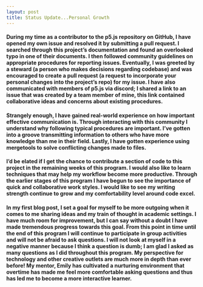 ```yaml
---
layout: post
title: Status Update...Personal Growth
---
```


#### During my time as a contributor to the p5.js repository on GitHub, I have opened my own issue and resolved it by submitting a pull request. I searched through this project’s documentation and found an overlooked typo in one of their documents. I then followed community guidelines on appropriate procedures for reporting issues.  Eventually, I was greeted by a steward (a person who makes decisions regarding codebase) and was encouraged to create a pull request (a request to incorporate your personal changes into the project’s repo) for my issue. I have also communicated with members of p5.js via discord;  I shared a link to an issue that was created by a team member of mine, this link contained collaborative ideas and concerns about existing procedures.

#### Strangely enough, I have gained real-world experience on how important effective communication is. Through interacting with this community I understand why following typical procedures are important. I’ve gotten into a groove transmitting information to others who have more knowledge than me in their field. Lastly, I have gotten experience using mergetools to solve conflicting changes made to files.

#### I’d be elated if I get the chance to contribute a section of code to this project in the remaining weeks of this program. I would also like to learn techniques that may help my workflow become more productive. Through the earlier stages of this program I have begun to see the importance of quick and collaborative work styles. I would like to see my writing strength continue to grow and my comfortability level around code excel.

#### In my first blog post, I set a goal for myself to be more outgoing when it comes to me sharing ideas and my train of thought in academic settings. I have much room for improvement, but I can say without  a doubt I have made tremendous progress towards this goal. From this point in time until the end of this program I will continue to participate in group activities and will not be afraid to ask questions. I will not look at myself in a negative manner because I think a question is dumb; I am glad I asked as many questions as I did throughout this program. My perspective for technology and other creative outlets are much more in depth than ever before! My mentor, Emily has cultivated a nurturing environment that overtime has made me feel more comfortable asking questions and thus has led me to become a more interactive learner.
